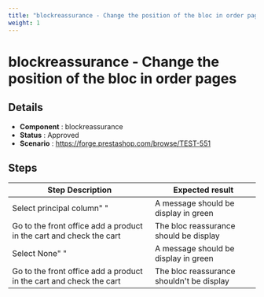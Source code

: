 ```yaml
---
title: "blockreassurance - Change the position of the bloc in order pages"
weight: 1
---
```


# blockreassurance - Change the position of the bloc in order pages
## Details
* **Component** : blockreassurance
* **Status** : Approved
* **Scenario** : https://forge.prestashop.com/browse/TEST-551

## Steps
| Step Description | Expected result |
| ----- | ----- |
| Select principal column" " | A message should be display in green |
| Go to the front office add a product in the cart and check the cart | The bloc reassurance should be display |
| Select None" " | A message should be display in green |
| Go to the front office add a product in the cart and check the cart | The bloc reassurance shouldn't be display |